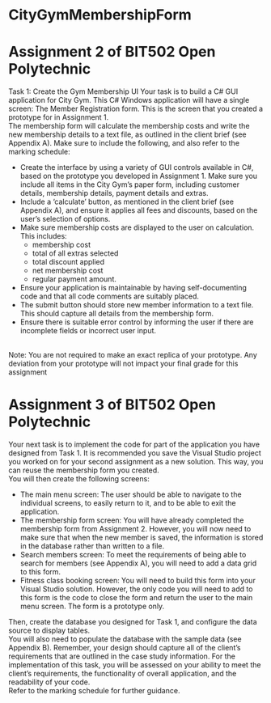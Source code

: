 # CityGymMembershipForm
# Assignment 2 of BIT502 Open Polytechnic

Task 1: Create the Gym Membership UI
Your task is to build a C# GUI application for City Gym. This C# Windows application
will have a single screen: The Member Registration form. This is the screen that you
created a prototype for in Assignment 1.
<br>
The membership form will calculate the membership costs and write the new
membership details to a text file, as outlined in the client brief (see Appendix A).
Make sure to include the following, and also refer to the marking schedule:
  * Create the interface by using a variety of GUI controls available in C#, based
  on the prototype you developed in Assignment 1. Make sure you include all
  items in the City Gym’s paper form, including customer details, membership
  details, payment details and extras.
  * Include a ‘calculate’ button, as mentioned in the client brief (see Appendix A),
  and ensure it applies all fees and discounts, based on the user’s selection of
  options.
  * Make sure membership costs are displayed to the user on calculation. This
  includes:
    * membership cost
    * total of all extras selected
    * total discount applied
    * net membership cost
    * regular payment amount.
  * Ensure your application is maintainable by having self-documenting code and
  that all code comments are suitably placed.
  * The submit button should store new member information to a text file. This
  should capture all details from the membership form.
  * Ensure there is suitable error control by informing the user if there are
incomplete fields or incorrect user input.
<br>
Note: You are not required to make an exact replica of your prototype. Any deviation
from your prototype will not impact your final grade for this assignment

# Assignment 3 of BIT502 Open Polytechnic
Your next task is to implement the code for part of the application you have
designed from Task 1. It is recommended you save the Visual Studio project you
worked on for your second assignment as a new solution. This way, you can reuse
the membership form you created.
<br>
You will then create the following screens:
<ul>
    <li>The main menu screen: The user should be able to navigate to the individual
screens, to easily return to it, and to be able to exit the application.</li>
    <li>The membership form screen: You will have already completed the
membership form from Assignment 2. However, you will now need to make
sure that when the new member is saved, the information is stored in the
database rather than written to a file.</li>
    <li>Search members screen: To meet the requirements of being able to search
for members (see Appendix A), you will need to add a data grid to this form.</li>
    <li>Fitness class booking screen: You will need to build this form into your
Visual Studio solution. However, the only code you will need to add to this
form is the code to close the form and return the user to the main menu
screen. The form is a prototype only.</li>
</ul>
Then, create the database you designed for Task 1, and configure the data source to
display tables.
<br>
You will also need to populate the database with the sample data (see Appendix B).
Remember, your design should capture all of the client’s requirements that are
outlined in the case study information. For the implementation of this task, you will be
assessed on your ability to meet the client’s requirements, the functionality of overall
application, and the readability of your code.
<br>
Refer to the marking schedule for further guidance.
